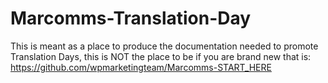 # Marcomms-Translation-Day

This is meant as a place to produce the documentation needed to promote Translation Days, this is NOT the place to be if you are brand new that is:  https://github.com/wpmarketingteam/Marcomms-START_HERE